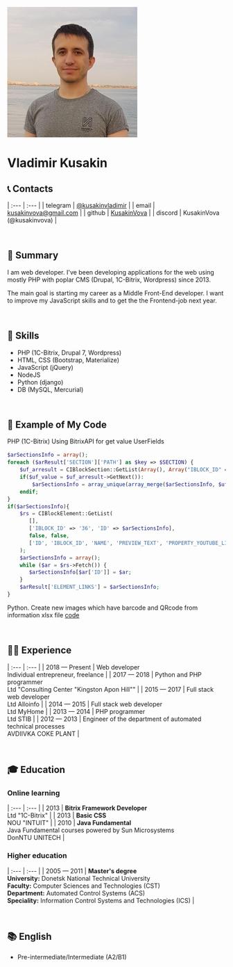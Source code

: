 ![Vladimir Kusakin](images/photo.jpg)
# Vladimir **Kusakin**

## 📞 Contacts 

| :---     |  :---                                            |
| telegram | [@kusakinvladimir](https://t.me/kusakinvladimir) |
| email    | [kusakinvova@gmail.com](kusakinvova@gmail.com)   |
| github   | [KusakinVova](https://github.com/KusakinVova)    |
| discord  | KusakinVova (@kusakinvova)                       |

&nbsp;

## 📝 Summary 
I am web developer. I've been developing applications for the web using mostly PHP with poplar CMS (Drupal, 1C-Bitrix, Wordpress) since 2013.

The main goal is starting my career as a Middle Front-End developer. I want to improve my JavaScript skills and to get the the Frontend-job  next year.

&nbsp;

## 🧩 Skills
* PHP (1C-Bitrix, Drupal 7, Wordpress) 
* HTML, CSS (Bootstrap, Materialize)
* JavaScript (jQuery)
* NodeJS
* Python (django)
* DB (MySQL, Mercurial)

&nbsp;

## 💾 Example of My Code
PHP (1C-Bitrix) 
Using BitrixAPI for get value UserFields
```PHP
$arSectionsInfo = array();
foreach ($arResult['SECTION']['PATH'] as $key => $SECTION) {
    $uf_arresult = CIBlockSection::GetList(Array(), Array("IBLOCK_ID" => $arResult['IBLOCK_ID'], "ID" => $SECTION['ID']), false, Array( "ID" , "UF_LINK_INFO" ));
    if($uf_value = $uf_arresult->GetNext()):
        $arSectionsInfo = array_unique(array_merge($arSectionsInfo, $uf_value['UF_LINK_INFO']));
    endif;
}
if($arSectionsInfo){
    $rs = CIBlockElement::GetList(
       [],
       ['IBLOCK_ID' => '36', 'ID' => $arSectionsInfo],
       false, false,
       ['ID', 'IBLOCK_ID', 'NAME', 'PREVIEW_TEXT', 'PROPERTY_YOUTUBE_LINK']
    );
    $arSectionsInfo = array();
    while ($ar = $rs->Fetch()) {
       $arSectionsInfo[$ar['ID']] = $ar;
    }
    $arResult['ELEMENT_LINKS'] = $arSectionsInfo;
}
```

Python. Create new images which have barcode and QRcode from information xlsx file [code](https://github.com/KusakinVova/createImage)

&nbsp;

## 👨‍💻 Experience

| :--- | :--- |
| 2018 — Present | Web developer <br> Individual entrepreneur, freelance                               |
| 2017 — 2018    | Python and PHP programmer <br> Ltd "Consulting Center "Kingston Apon Hill""         |
| 2015 — 2017    | Full stack web developer <br> Ltd Alloinfo                                          |
| 2014 — 2015    | Full stack web developer <br> Ltd MyHome                                            |
| 2013 — 2014    | PHP programmer <br> Ltd STIB                                                        |
| 2012 — 2013    | Engineer of the department of automated technical processes <br>AVDIIVKA COKE PLANT |

&nbsp;

## 🎓 Education

### Online learning

| :--- | :---                                                                                            |
| 2013 | **Bitrix Framework Developer**<br>Ltd "1C-Bitrix"                                               |
| 2013 | **Basic CSS** <br> NOU "INTUIT"                                                                 |
| 2010 | **Java Fundamental**<br>Java Fundamental сourses powered by Sun Microsystems <br>DonNTU UNITECH |

### Higher education

| :--- | :--- |
| 2005 — 2011 | **Master's degree** <br> **University:** Donetsk National Technical University <br> **Faculty:** Computer Sciences and Technologies (CST)<br> **Department:** Automated Control Systems (ACS)<br> **Speciality:** Information Control Systems and Technologies (ICS) |

&nbsp;

## 📚 English 
* Pre-intermediate/Intermediate (A2/B1)

